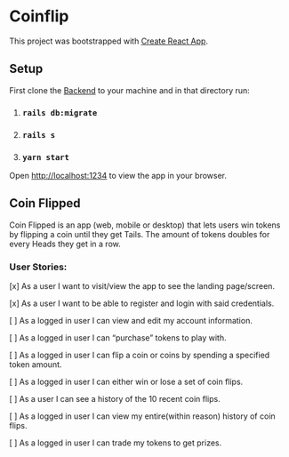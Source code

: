 # Coinflip

This project was bootstrapped with [Create React App](https://github.com/facebook/create-react-app).

## Setup

First clone the [Backend](https://github.com/renburnett/coin_flip_be) to your machine and in that directory run:

1. ### `rails db:migrate`

2. ### `rails s`
3. ### `yarn start`

Open [http://localhost:1234](http://localhost:1234) to view the app in your browser.

## Coin Flipped

Coin Flipped is an app (web, mobile or desktop) that lets users win tokens by flipping a coin until they get Tails. The amount of tokens doubles for every Heads they get in a row.

### User Stories:

[x] As a user I want to visit/view the app to see the landing page/screen.

[x] As a user I want to be able to register and login with said credentials.

[ ] As a logged in user I can view and edit my account information.

[ ] As a logged in user I can “purchase” tokens to play with.

[ ] As a logged in user I can flip a coin or coins by spending a specified token amount.

[ ] As a logged in user I can either win or lose a set of coin flips.

[ ] As a user I can see a history of the 10 recent coin flips.

[ ] As a logged in user I can view my entire(within reason) history of coin flips.

[ ] As a logged in user I can trade my tokens to get prizes.
